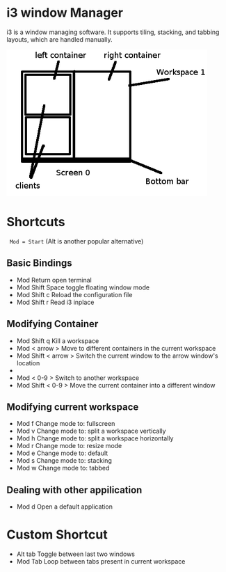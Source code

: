 # i3 window Manager
i3 is a window managing software. It supports tiling, stacking, and tabbing layouts, which are handled manually. 

![alt text](image.png)

# Shortcuts

` Mod = Start` (Alt is another popular alternative)

## Basic Bindings
- Mod Return 	        open terminal
- Mod Shift Space       toggle floating window mode
- Mod Shift c           Reload the configuration file
- Mod Shift r           Read i3 inplace

## Modifying Container
- Mod Shift q           Kill a workspace
- Mod < arrow >         Move to different containers in the current workspace
- Mod Shift < arrow >   Switch the current window to the arrow window's location
- 
- Mod < 0-9 >           Switch to another workspace
- Mod Shift < 0-9 >     Move the current container into a different window

## Modifying current workspace
- Mod f                 Change mode to: fullscreen
- Mod v                 Change mode to: split a workspace vertically
- Mod h                 Change mode to: split a workspace horizontally
- Mod r                 Change mode to: resize mode
- Mod e                 Change mode to: default
- Mod s                 Change mode to: stacking
- Mod w                 Change mode to: tabbed


## Dealing with other appilication
- Mod d                 Open a default application

# Custom Shortcut
- Alt tab               Toggle between last two windows
- Mod Tab               Loop between tabs present in current workspace